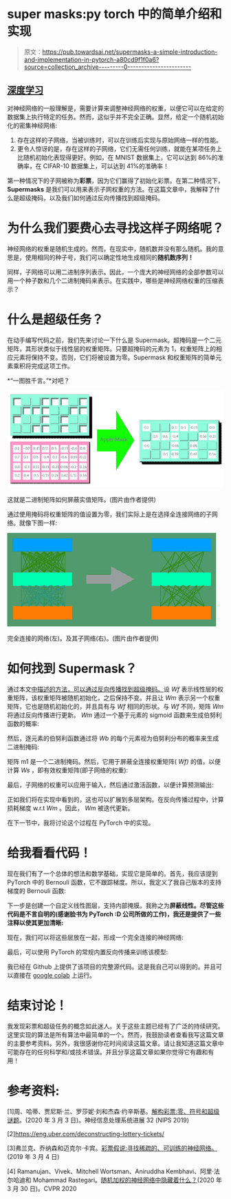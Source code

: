 # super masks:py torch 中的简单介绍和实现

> 原文：<https://pub.towardsai.net/supermasks-a-simple-introduction-and-implementation-in-pytorch-a80cd9f1f0a6?source=collection_archive---------0----------------------->

## [深度学习](https://towardsai.net/p/category/machine-learning/deep-learning)

对神经网络的一般理解是，需要计算来调整神经网络的权重，以便它可以在给定的数据集上执行特定的任务。然而，这似乎并不完全正确。显然，给定一个随机初始化的密集神经网络:

1.  存在这样的子网络，当被训练时，可以在训练后实现与原始网络一样的性能。
2.  更令人惊讶的是，存在这样的子网络，它们无需任何训练，就能在某项任务上比随机初始化表现得更好。例如，在 MNIST 数据集上，它可以达到 86%的准确率，在 CIFAR-10 数据集上，可以达到 41%的准确率！

第一种情况下的子网被称为**彩票**，因为它们赢得了初始化彩票。在第二种情况下， **Supermasks** 是我们可以用来表示子网权重的方法。在这篇文章中，我解释了什么是超级掩码，以及我们如何通过反向传播找到超级掩码。

# 为什么我们要费心去寻找这样子网络呢？

神经网络的权重是随机生成的。然而，在现实中，随机数并没有那么随机。我的意思是，使用相同的种子号，我们可以确定性地生成相同的**随机数序列！**

同样，子网络可以用二进制序列表示。因此，一个庞大的神经网络的全部参数可以用一个种子数和几个二进制掩码来表示。在实践中，哪些是神经网络权重的压缩表示？

# 什么是超级任务？

在动手编写代码之前，我们先来讨论一下什么是 Supermask。超掩码是一个二元矩阵，其形状类似于线性层的权重矩阵。只要超掩码的元素为 1，权重矩阵上的相应元素将保持不变。否则，它们将被设置为零。Supermask 和权重矩阵的简单元素乘积将完成这项工作。

*“一图胜千言。”*对吧？

![](img/67347fa78760076b87ca4ab4531b0761.png)

这就是二进制矩阵如何屏蔽实值矩阵。(图片由作者提供)

通过使用掩码将权重矩阵的值设置为零，我们实际上是在选择全连接网络的子网络。就像下图一样:

![](img/8c63a2b6ee83a33ed2145e26bc45c6bb.png)

完全连接的网络(左)。及其子网络(右)。(图片由作者提供)

# 如何找到 Supermask？

通过本文[中描述的方法，可以通过反向传播找到超级掩码。](https://arxiv.org/abs/1905.01067)设 *Wf* 表示线性层的权重矩阵，该权重矩阵被随机初始化，之后保持不变。并且让 *Wm* 表示另一个权重矩阵，它也是随机初始化的，并且具有与 *Wf* 相同的形状。与 *Wf* 不同，矩阵 *Wm* 将通过反向传播进行更新。 *Wm* 通过一个基于元素的 sigmoid 函数来生成伯努利函数的概率:

然后，逐元素的伯努利函数通过将 *Wb* 的每个元素视为伯努利分布的概率来生成二进制掩码:

矩阵 m1 是一个二进制掩码。然后，它用于屏蔽全连接权重矩阵( *Wf)* 的值，以便计算 *Ws* ，即有效权重矩阵(即子网络的权重):

最后，子网络的权重可以应用于输入，然后通过激活函数，以便计算预测输出:

正如我们将在实现中看到的，这也可以扩展到多层架构。在反向传播过程中，计算损耗梯度 w.r.t *Wm* 。因此， *Wm* 被迭代更新。

在下一节中，我将讨论这个过程在 PyTorch 中的实现。

# 给我看看代码！

现在我们有了一个总体的想法和数学基础，实现它是简单的。首先，我应该提到 PyTorch 中的 Bernouli 函数，它不跟踪梯度。所以，我定义了我自己版本的支持梯度的 Bernouli 函数:

下一步是创建一个自定义线性图层，支持内部掩膜。我称之为**屏蔽线性。尽管这些代码是不言自明的(感谢脸书为 PyTorch :D 公司所做的工作)，我还是提供了一些注释以使其更加清晰:**

现在，我们可以将这些层放在一起，形成一个完全连接的神经网络:

最后，可以使用 PyTorch 的常规内置反向传播来训练该模型:

我已经在 Github 上提供了该项目的完整源代码。这是我自己可以得到的。并且可以直接在 [google colab](https://colab.research.google.com) 上运行。

# 结束讨论！

我发现彩票和超级任务的概念如此迷人。关于这些主题已经有了广泛的持续研究。这里实现的算法是所有算法中最简单的一个。然而，我鼓励读者查看我写这篇文章的主要参考资料。另外，我很感谢你花时间阅读这篇文章。请让我知道这篇文章中可能存在的任何科学和/或技术错误。并且分享这篇文章如果你觉得它有趣和有用！

# 参考资料:

[1]周、哈蒂、贾尼斯·兰、罗莎妮·刘和杰森·约辛斯基。[解构彩票:零、符号和超级谜题](https://arxiv.org/abs/1905.01067)。(2020 年 3 月 3 日)。神经信息处理系统进展 32 (NIPS 2019)

[2]https://eng.uber.com/deconstructing-lottery-tickets/

[3]弗兰克、乔纳森和迈克尔·卡宾。[彩票假说:寻找稀疏的、可训练的神经网络。](http://arxiv.org/abs/1803.03635)(2019 年 3 月 4 日)

[4] Ramanujan、Vivek、Mitchell Wortsman、Aniruddha Kembhavi、阿里·法尔哈迪和 Mohammad Rastegari。[随机加权的神经网络中隐藏着什么？](https://arxiv.org/abs/1911.13299)(2020 年 3 月 30 日)。CVPR 2020